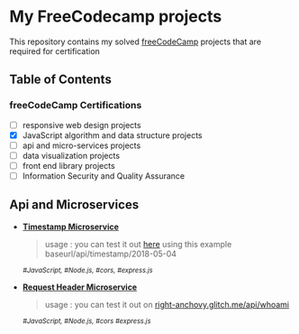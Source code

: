# My FreeCodecamp projects

This repository contains my solved [freeCodeCamp](https://www.freecodecamp.org) projects that are required for certification

## Table of Contents

### freeCodeCamp Certifications

- [ ] responsive web design projects
- [x] JavaScript algorithm and data structure projects
- [ ] api and micro-services projects
- [ ] data visualization projects
- [ ] front end library projects
- [ ] Information Security and Quality Assurance

## Api and Microservices

- [**Timestamp Microservice**](https://github.com/joswal/fcc_projects/tree/master/api_projects/timestamp)

  > usage : you can test it out [here](https://golden-licorice.glitch.me/api/timestamp/2013-10-10) using this example baseurl/api/timestamp/2018-05-04

  <sup>_#JavaScript, #Node.js, #cors, #express.js_</sup>

- [**Request Header Microservice**](https://github.com/joswal/fcc_projects/tree/master/api_projects/timestamp)

  > usage : you can test it out on [right-anchovy.glitch.me/api/whoami](https://right-anchovy.glitch.me/api/whoami)

  <sup>_#JavaScript, #Node.js, #cors #express.js_</sup>
